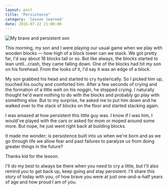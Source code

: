 ```yaml
---
layout: post
title: "Persistence"
category: 'lesson learned'
date: 2015-07-22 21:00:00
---
```


![My brave and persistent son](http://i.michaellee.co/20150722-persistence.jpg)

This morning, my son and I were playing our usual game when we play with wooden blocks &mdash; how high of a block tower can we stack. We got pretty far, I'd say about 18 blocks tall or so. But like always, the blocks started to lean until...crash, they came falling down. One of the blocks had hit my son on his forehead. From the looks of it, I'd say it was an edge of a block.

My son grabbed his head and started to cry hysterically. So I picked him up, touched his ouchy and comforted him. After a few seconds of crying and the formation of a little welt on his noggin, he stopped crying. I naturally thought he'd want nothing to do with the blocks and probably go play with something else. But to my surprise, he asked me to put him down and he walked over to the stack of blocks on the floor and started stacking again.

I was amazed at how persistent this little guy was. I know if I was him, I would've played with the cars or asked for mom or moped around some more. But nope, he just went right back at building blocks.

It made me wonder; is persistence built into us when we're born and as we go through life we allow fear and past failures to paralyze us from doing greater things in the future?

Thanks kid for the lesson.

I'll do my best to always be there when you need to cry a little, but I'll also remind you to get back up, keep going and stay persistent. I'll share this story of today with you, of how brave you were at just one-and-a-half years of age and how proud I am of you.